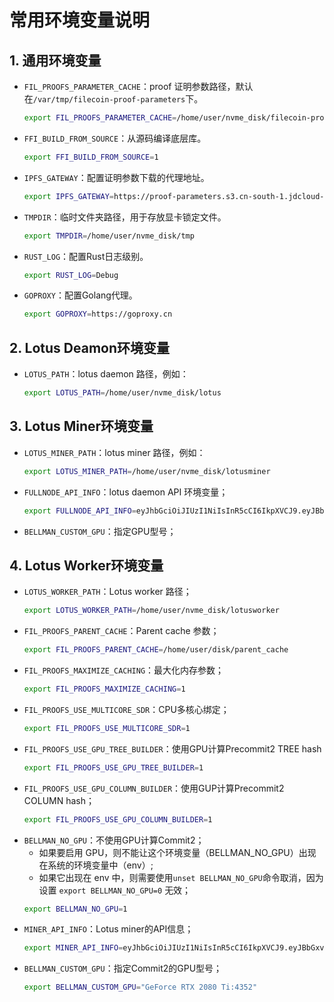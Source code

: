 # 常用环境变量说明

## 1. 通用环境变量
- `FIL_PROOFS_PARAMETER_CACHE`：proof 证明参数路径，默认在`/var/tmp/filecoin-proof-parameters`下。
  ```sh
  export FIL_PROOFS_PARAMETER_CACHE=/home/user/nvme_disk/filecoin-proof-parameters
  ```
- `FFI_BUILD_FROM_SOURCE`：从源码编译底层库。
  ```sh
  export FFI_BUILD_FROM_SOURCE=1
  ```
- `IPFS_GATEWAY`：配置证明参数下载的代理地址。
  ```sh
  export IPFS_GATEWAY=https://proof-parameters.s3.cn-south-1.jdcloud-oss.com/ipfs/
  ```
- `TMPDIR`：临时文件夹路径，用于存放显卡锁定文件。
  ```sh
  export TMPDIR=/home/user/nvme_disk/tmp
  ```
- `RUST_LOG`：配置Rust日志级别。
  ```sh
  export RUST_LOG=Debug
  ```
- `GOPROXY`：配置Golang代理。
  ```sh
  export GOPROXY=https://goproxy.cn
  ```

## 2. Lotus Deamon环境变量
- `LOTUS_PATH`：lotus daemon 路径，例如：
  ```sh
  export LOTUS_PATH=/home/user/nvme_disk/lotus
  ```

## 3. Lotus Miner环境变量
- `LOTUS_MINER_PATH`：lotus miner 路径，例如：
  ```sh
  export LOTUS_MINER_PATH=/home/user/nvme_disk/lotusminer
  ```
- `FULLNODE_API_INFO`：lotus daemon API 环境变量；
  ```sh
  export FULLNODE_API_INFO=eyJhbGciOiJIUzI1NiIsInR5cCI6IkpXVCJ9.eyJBbGxvdyI6WyJyZWFkIiwid3JpdGUiLCJzaWduIiwiYWRtaW4iXX0.JSdq-OviNQW2dZslvyargJsqgLrlYCjoZCIFkb2u96g:/ip4/192.168.1.10/tcp/1234/http
  ```
- `BELLMAN_CUSTOM_GPU`：指定GPU型号；

## 4. Lotus Worker环境变量
- `LOTUS_WORKER_PATH`：Lotus worker 路径；
  ```sh
  export LOTUS_WORKER_PATH=/home/user/nvme_disk/lotusworker
  ```
- `FIL_PROOFS_PARENT_CACHE`：Parent cache 参数；
  ```sh
  export FIL_PROOFS_PARENT_CACHE=/home/user/disk/parent_cache
  ```
- `FIL_PROOFS_MAXIMIZE_CACHING`：最大化内存参数；
  ```sh
  export FIL_PROOFS_MAXIMIZE_CACHING=1
  ```
- `FIL_PROOFS_USE_MULTICORE_SDR`：CPU多核心绑定；
  ```sh
  export FIL_PROOFS_USE_MULTICORE_SDR=1
  ```
- `FIL_PROOFS_USE_GPU_TREE_BUILDER`：使用GPU计算Precommit2 TREE hash
  ```sh
  export FIL_PROOFS_USE_GPU_TREE_BUILDER=1
  ```
- `FIL_PROOFS_USE_GPU_COLUMN_BUILDER`：使用GUP计算Precommit2 COLUMN hash；
  ```sh
  export FIL_PROOFS_USE_GPU_COLUMN_BUILDER=1
  ```
- `BELLMAN_NO_GPU`：不使用GPU计算Commit2；
  - 如果要启用 GPU，则不能让这个环境变量（BELLMAN_NO_GPU）出现在系统的环境变量中（env）;
  - 如果它出现在 env 中，则需要使用`unset BELLMAN_NO_GPU`命令取消，因为设置 `export BELLMAN_NO_GPU=0` 无效；
  ```sh
  export BELLMAN_NO_GPU=1
  ```
- `MINER_API_INFO`：Lotus miner的API信息；
  ```sh
  export MINER_API_INFO=eyJhbGciOiJIUzI1NiIsInR5cCI6IkpXVCJ9.eyJBbGxvdyI6WyJyZWFkIiwid3JpdGUiLCJzaWduIiwiYWRtaW4iXX0.JSdq-OviNQW2dZslvyargJsqgLrlYCjoZCIFkb2u96g:/ip4/192.168.1.10/tcp/1234/http
  ```
- `BELLMAN_CUSTOM_GPU`：指定Commit2的GPU型号；
  ```sh
  export BELLMAN_CUSTOM_GPU="GeForce RTX 2080 Ti:4352"
  ```